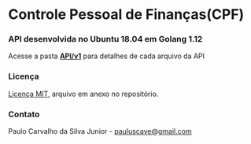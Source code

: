 # Controle Pessoal de Finanças(CPF)
### API desenvolvida no Ubuntu 18.04 em Golang 1.12

Acesse a pasta [**API/v1**](https://github.com/paulocsilvajr/controle_pessoal_de_financas/tree/api/API/v1) para detalhes de cada arquivo da API

### Licença

[Licença MIT](https://github.com/paulocsilvajr/controle_pessoal_de_financas/blob/api/license_mit.txt), arquivo em anexo no repositório.

### Contato

Paulo Carvalho da Silva Junior - pauluscave@gmail.com
